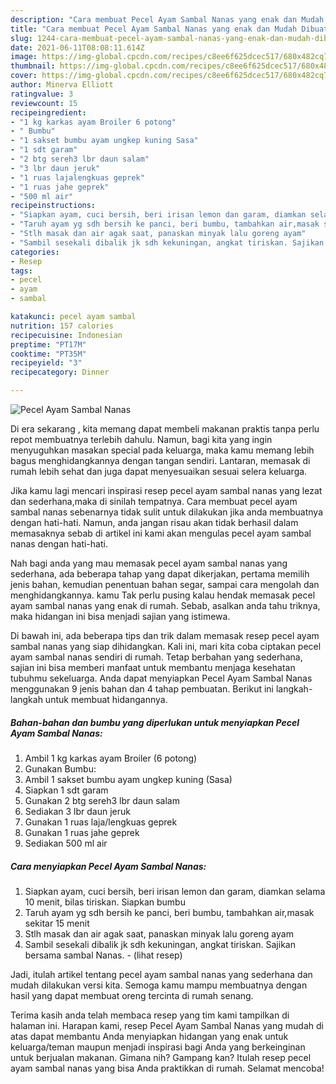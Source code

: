 ```yaml
---
description: "Cara membuat Pecel Ayam Sambal Nanas yang enak dan Mudah Dibuat"
title: "Cara membuat Pecel Ayam Sambal Nanas yang enak dan Mudah Dibuat"
slug: 1244-cara-membuat-pecel-ayam-sambal-nanas-yang-enak-dan-mudah-dibuat
date: 2021-06-11T08:08:11.614Z
image: https://img-global.cpcdn.com/recipes/c8ee6f625dcec517/680x482cq70/pecel-ayam-sambal-nanas-foto-resep-utama.jpg
thumbnail: https://img-global.cpcdn.com/recipes/c8ee6f625dcec517/680x482cq70/pecel-ayam-sambal-nanas-foto-resep-utama.jpg
cover: https://img-global.cpcdn.com/recipes/c8ee6f625dcec517/680x482cq70/pecel-ayam-sambal-nanas-foto-resep-utama.jpg
author: Minerva Elliott
ratingvalue: 3
reviewcount: 15
recipeingredient:
- "1 kg karkas ayam Broiler 6 potong"
- " Bumbu"
- "1 sakset bumbu ayam ungkep kuning Sasa"
- "1 sdt garam"
- "2 btg sereh3 lbr daun salam"
- "3 lbr daun jeruk"
- "1 ruas lajalengkuas geprek"
- "1 ruas jahe geprek"
- "500 ml air"
recipeinstructions:
- "Siapkan ayam, cuci bersih, beri irisan lemon dan garam, diamkan selama 10 menit, bilas tiriskan. Siapkan bumbu"
- "Taruh ayam yg sdh bersih ke panci, beri bumbu, tambahkan air,masak sekitar 15 menit"
- "Stlh masak dan air agak saat, panaskan minyak lalu goreng ayam"
- "Sambil sesekali dibalik jk sdh kekuningan, angkat tiriskan. Sajikan bersama sambal Nanas.           (lihat resep)"
categories:
- Resep
tags:
- pecel
- ayam
- sambal

katakunci: pecel ayam sambal 
nutrition: 157 calories
recipecuisine: Indonesian
preptime: "PT17M"
cooktime: "PT35M"
recipeyield: "3"
recipecategory: Dinner

---
```



![Pecel Ayam Sambal Nanas](https://img-global.cpcdn.com/recipes/c8ee6f625dcec517/680x482cq70/pecel-ayam-sambal-nanas-foto-resep-utama.jpg)

Di era  sekarang , kita memang dapat membeli makanan praktis tanpa perlu repot membuatnya terlebih dahulu. Namun, bagi kita yang ingin menyuguhkan masakan special pada keluarga, maka kamu memang lebih bagus menghidangkannya dengan tangan sendiri. Lantaran, memasak di rumah lebih sehat dan juga dapat menyesuaikan sesuai selera keluarga.

Jika kamu lagi mencari inspirasi resep pecel ayam sambal nanas yang lezat dan sederhana,maka di sinilah tempatnya. Cara membuat pecel ayam sambal nanas  sebenarnya tidak sulit untuk dilakukan jika anda membuatnya dengan hati-hati. Namun, anda jangan risau akan tidak berhasil dalam memasaknya 
sebab di artikel ini kami akan mengulas pecel ayam sambal nanas dengan hati-hati.  



Nah bagi anda yang mau memasak pecel ayam sambal nanas yang sederhana, ada beberapa tahap yang dapat dikerjakan, pertama memilih jenis bahan, kemudian penentuan bahan segar, sampai cara mengolah dan menghidangkannya. kamu Tak perlu pusing kalau hendak memasak pecel ayam sambal nanas yang enak di rumah. Sebab, asalkan anda  tahu triknya, maka hidangan ini bisa menjadi sajian yang istimewa.

Di bawah ini, ada beberapa tips dan trik dalam memasak resep pecel ayam sambal nanas yang siap dihidangkan. Kali ini, mari kita coba ciptakan pecel ayam sambal nanas sendiri di rumah. Tetap berbahan yang sederhana, sajian ini bisa memberi manfaat untuk membantu menjaga kesehatan tubuhmu sekeluarga. Anda dapat menyiapkan Pecel Ayam Sambal Nanas menggunakan 9 jenis bahan dan 4 tahap pembuatan. Berikut ini langkah-langkah untuk membuat hidangannya.

<!--inarticleads1-->

##### Bahan-bahan dan bumbu yang diperlukan untuk menyiapkan Pecel Ayam Sambal Nanas:

1. Ambil 1 kg karkas ayam Broiler (6 potong)
1. Gunakan  Bumbu:
1. Ambil 1 sakset bumbu ayam ungkep kuning (Sasa)
1. Siapkan 1 sdt garam
1. Gunakan 2 btg sereh3 lbr daun salam
1. Sediakan 3 lbr daun jeruk
1. Gunakan 1 ruas laja/lengkuas geprek
1. Gunakan 1 ruas jahe geprek
1. Sediakan 500 ml air




<!--inarticleads2-->

##### Cara menyiapkan Pecel Ayam Sambal Nanas:

1. Siapkan ayam, cuci bersih, beri irisan lemon dan garam, diamkan selama 10 menit, bilas tiriskan. Siapkan bumbu
1. Taruh ayam yg sdh bersih ke panci, beri bumbu, tambahkan air,masak sekitar 15 menit
1. Stlh masak dan air agak saat, panaskan minyak lalu goreng ayam
1. Sambil sesekali dibalik jk sdh kekuningan, angkat tiriskan. Sajikan bersama sambal Nanas. -           (lihat resep)




Jadi, itulah artikel tentang  pecel ayam sambal nanas  yang sederhana dan mudah dilakukan versi kita. Semoga kamu mampu membuatnya dengan hasil yang dapat membuat oreng tercinta di rumah senang. 

Terima kasih anda telah membaca resep yang tim kami tampilkan di halaman ini. Harapan kami, resep  Pecel Ayam Sambal Nanas yang mudah di atas dapat membantu Anda menyiapkan hidangan yang enak untuk keluarga/teman maupun menjadi inspirasi bagi Anda yang berkeinginan untuk berjualan makanan. Gimana nih? Gampang kan? Itulah resep pecel ayam sambal nanas yang bisa Anda praktikkan di rumah. Selamat mencoba!

